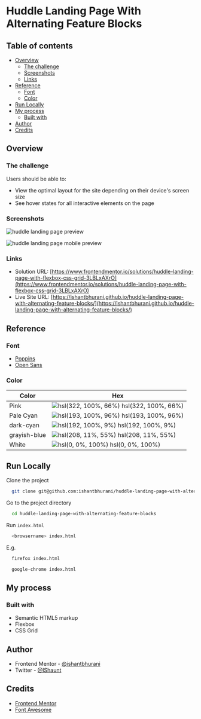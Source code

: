 # Huddle Landing Page With Alternating Feature Blocks

## Table of contents

- [Overview](#overview)
  - [The challenge](#the-challenge)
  - [Screenshots](#screenshots)
  - [Links](#links)
- [Reference](#reference)
  - [Font](#font)
  - [Color](#color)
- [Run Locally](#run-locally)
- [My process](#my-process)
  - [Built with](#built-with)
- [Author](#author)
- [Credits](#credits)

## Overview

### The challenge

Users should be able to:

- View the optimal layout for the site depending on their device's screen size
- See hover states for all interactive elements on the page

### Screenshots

![huddle landing page preview](https://user-images.githubusercontent.com/67356291/131894462-07579747-30df-4846-99b1-f4225704daa9.png)

![huddle landing page mobile preview](https://user-images.githubusercontent.com/67356291/131894458-d7bce6f8-8229-42a6-a577-2df825f2f946.png)

### Links

- Solution URL: [https://www.frontendmentor.io/solutions/huddle-landing-page-with-flexbox-css-grid-3LBLxAXrO](https://www.frontendmentor.io/solutions/huddle-landing-page-with-flexbox-css-grid-3LBLxAXrO)
- Live Site URL: [https://ishantbhurani.github.io/huddle-landing-page-with-alternating-feature-blocks/](https://ishantbhurani.github.io/huddle-landing-page-with-alternating-feature-blocks/)

## Reference

### Font

- [Poppins](https://fonts.google.com/specimen/Poppins)
- [Open Sans](https://fonts.google.com/specimen/Open+Sans)

### Color

| Color        | Hex                                                                                      |
| ------------ | ---------------------------------------------------------------------------------------- |
| Pink         | ![hsl(322, 100%, 66%)](https://via.placeholder.com/10/ff52bf?text=+) hsl(322, 100%, 66%) |
| Pale Cyan    | ![hsl(193, 100%, 96%)](https://via.placeholder.com/10/ebfbff?text=+) hsl(193, 100%, 96%) |
| dark-cyan    | ![hsl(192, 100%, 9%)](https://via.placeholder.com/10/00252e?text=+) hsl(192, 100%, 9%)   |
| grayish-blue | ![hsl(208, 11%, 55%)](https://via.placeholder.com/10/808d99?text=+) hsl(208, 11%, 55%)   |
| White        | ![hsl(0, 0%, 100%)](https://via.placeholder.com/10/ffffff?text=+) hsl(0, 0%, 100%)       |

## Run Locally

Clone the project

```bash
  git clone git@github.com:ishantbhurani/huddle-landing-page-with-alternating-feature-blocks.git
```

Go to the project directory

```bash
  cd huddle-landing-page-with-alternating-feature-blocks
```

Run `index.html`

```bash
  <browsername> index.html
```

E.g.

```bash
  firefox index.html
```

```bash
  google-chrome index.html
```

## My process

### Built with

- Semantic HTML5 markup
- Flexbox
- CSS Grid

## Author

- Frontend Mentor - [@ishantbhurani](https://www.frontendmentor.io/profile/ishantbhurani)
- Twitter - [@IShaunt](https://twitter.com/IShaunt)

## Credits

- [Frontend Mentor](https://www.frontendmentor.io/challenges/huddle-landing-page-with-alternating-feature-blocks-5ca5f5981e82137ec91a5100)
- [Font Awesome](https://fontawesome.com/)
